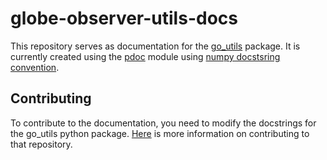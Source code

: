 # globe-observer-utils-docs

This repository serves as documentation for the [go_utils](https://github.com/IGES-Geospatial/globe-observer-utils) package. It is currently created using the [pdoc](https://github.com/mitmproxy/pdoc) module using [numpy docstsring convention](https://numpydoc.readthedocs.io/en/latest/format.html#docstring-standard).

## Contributing
To contribute to the documentation, you need to modify the docstrings for the go_utils python package. [Here](https://github.com/IGES-Geospatial/globe-observer-utils#contributing) is more information on contributing to that repository.
